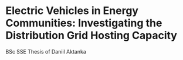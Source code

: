 # Electric Vehicles in Energy Communities: Investigating the Distribution Grid Hosting Capacity
BSc SSE Thesis of Daniil Aktanka